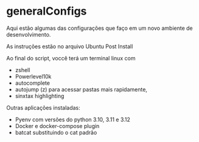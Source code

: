 # generalConfigs

Aqui estão algumas das configurações que faço em um novo ambiente de desenvolvimento.

As instruções estão no arquivo Ubuntu Post Install

Ao final do script, voccê terá um terminal linux com 

- zshell
- Powerlevel10k
- autocomplete
- autojump (z) para acessar pastas mais rapidamente, 
- sinxtax highlighting 

Outras aplicações instaladas:
- Pyenv com versões do python 3.10, 3.11 e 3.12
- Docker e docker-compose plugin
- batcat substituindo o cat padrão
